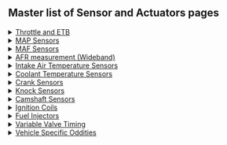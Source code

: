 ## Master list of Sensor and Actuators pages

<details markdown="1"><summary><u>Throttle and ETB</u></summary>

* [How To - ETB](Electronic-Throttle-Body-Configuration-Guide)
* List of tested ETBs - Coming Soon
* List of tested TPS sensors - Coming Soon
* List of tested Throttle pedal sensors - Coming Soon

</details>

<details markdown="1"><summary><u>MAP Sensors</u></summary>

* [Fuel Overview](Fuel-Overview)
* [GM Map sensor](GM-map-sensor)
* [List of tested sensors](Vault-Of-Sensors)

</details>

<details markdown="1"><summary><u>MAF Sensors</u></summary>

</details>

<details markdown="1"><summary><u>AFR measurement (Wideband)</u></summary>

* [Wide Band Sensors](Wide-Band-Sensors)
* [Do I need a wideband](do-i-need-wideband-oxygen-sensor)
* [Old WBO2 page](WBO)
* List of tested WBO2 sensors - Coming Soon

</details>

<details markdown="1"><summary><u>Intake Air Temperature Sensors</u></summary>

* List of tested Intake Air Temperature Sensors - Coming Soon

</details>

<details markdown="1"><summary><u>Coolant Temperature Sensors</u></summary>

* List of tested Coolant Temperature Sensors - Coming Soon

</details>

<details markdown="1"><summary><u>Crank Sensors</u></summary>

* [List of tested trigger patterns](All-Supported-Triggers)
* List of tested Crank Sensors - Coming Soon

[//]: # 'Trigger page seems broken'

</details>

<details markdown="1"><summary><u>Knock Sensors</u></summary>

* [Overview](knock-sensing)

</details>

<details markdown="1"><summary><u>Camshaft Sensors</u></summary>

* Coming Soon

</details>

<details markdown="1"><summary><u>Ignition Coils</u></summary>

* Coming Soon

</details>

<details markdown="1"><summary><u>Fuel Injectors</u></summary>

* [GDI Status](GDI-status)
* List of tested fuel injectors - Coming Soon

</details>

<details markdown="1"><summary><u>Variable Valve Timing</u></summary>

* [VVT Overview](VVT)

</details>

<details markdown="1"><summary><u>Vehicle Specific Oddities</u></summary>

* [Mazda PRC Valve](Mazda-PRC-Valve)

</details>
